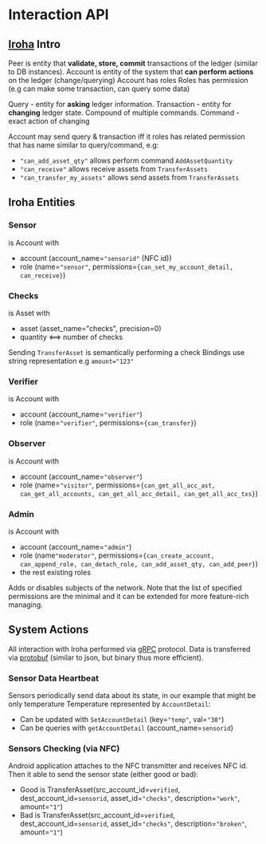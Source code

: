 # Interaction API

## [Iroha](https://github.com/hyperledger/iroha) Intro

Peer is entity that __validate, store, commit__ transactions of the ledger (similar to DB instances).
Account is entity of the system that __can perform actions__ on the ledger (change/querying)
Account has roles
Roles has permission (e.g can make some transaction, can query some data)

Query - entity for __asking__ ledger information.
Transaction - entity for __changing__ ledger state. Compound of multiple commands.
Command - exact action of changing 

Account may send query & transaction iff it roles has related permission that has name similar to query/command, e.g:
- `"can_add_asset_qty"` allows perform command `AddAssetQuantity`
- `"can_receive"` allows receive assets from `TransferAssets`
- `"can_transfer_my_assets"` allows send assets from `TransferAssets`


## Iroha Entities

### Sensor

is Account with
- account (account_name=`"sensorid"` (NFC id))
- role (name=`"sensor"`, permissions=`{can_set_my_account_detail, can_receive}`)


### Checks

is Asset with
- asset (asset_name="checks", precision=0)
- quantity <==> number of checks

Sending `TransferAsset` is semantically performing a check
Bindings use string representation e.g `amount="123"`


### Verifier

is Account with
- account (account_name=`"verifier"`)
- role (name=`"verifier"`, permissions=`{can_transfer}`)


### Observer

is Account with
- account (account_name=`"observer"`)
- role (name=`"visitor"`, permissions=`{can_get_all_acc_ast, can_get_all_accounts, can_get_all_acc_detail, can_get_all_acc_txs}`)


### Admin

is Account with
- account (account_name=`"admin"`)
- role (name`"moderator"`, permissions=`{can_create_account, can_append_role, can_detach_role, can_add_asset_qty, can_add_peer}`)
- the rest existing roles

Adds or disables subjects of the network. Note that the list of specified permissions are the minimal and it can be extended for more feature-rich managing.


## System Actions

All interaction with Iroha performed via [gRPC](https://github.com/grpc/grpc) protocol. Data is transferred via [protobuf](https://github.com/google/protobuf) (similar to json, but binary thus more efficient).

### Sensor Data Heartbeat

Sensors periodically send data about its state, in our example that might be only temperature
Temperature represented by `AccountDetail`:
- Can be updated with `SetAccountDetail` (key=`"temp"`, val=`"30"`)
- Can be queries with `getAccountDetail` (account_name=`sensorid`)


### Sensors Checking (via NFC)

Android application attaches to the NFC transmitter and receives NFC id.
Then it able to send the sensor state (either good or bad):
- Good is TransferAsset(src_account_id=`verified`,
                        dest_account_id=`sensorid`,
                        asset_id=`"checks"`,
                        description=`"work"`,
                        amount=`"1"`)
- Bad is TransferAsset(src_account_id=`verified`,
                       dest_account_id=`sensorid`,
                       asset_id=`"checks"`,
                       description=`"broken"`,
                       amount=`"1"`)
